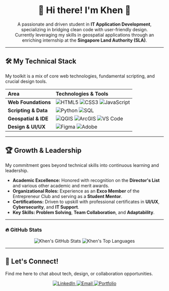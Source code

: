<h1 align="center">🌟 Hi there! I'm Khen 👋</h1>

<p align="center">
  A passionate and driven student in <b>IT Application Development</b>, specializing in bridging clean code with user-friendly design.
  <br>
  Currently leveraging my skills in geospatial applications through an enriching internship at the <b>Singapore Land Authority (SLA)</b>.
</p>

---

## 🛠️ My Technical Stack

My toolkit is a mix of core web technologies, fundamental scripting, and crucial design tools.

| Area | Technologies & Tools |
| :--- | :--- |
| **Web Foundations** | <img alt="HTML5" src="https://img.shields.io/badge/HTML5-E34F26?style=flat-square&logo=html5&logoColor=white"/> <img alt="CSS3" src="https://img.shields.io/badge/CSS3-1572B6?style=flat-square&logo=css3&logoColor=white"/> <img alt="JavaScript" src="https://img.shields.io/badge/JavaScript-F7DF1E?style=flat-square&logo=javascript&logoColor=black"/> |
| **Scripting & Data** | <img alt="Python" src="https://img.shields.io/badge/Python-3776AB?style=flat-square&logo=python&logoColor=white"/> <img alt="SQL" src="https://img.shields.io/badge/SQL-4479A1?style=flat-square&logo=sqlite&logoColor=white"/> |
| **Geospatial & IDE** | <img alt="QGIS" src="https://img.shields.io/badge/QGIS-58A437?style=flat-square&logo=qgis&logoColor=white"/> <img alt="ArcGIS" src="https://img.shields.io/badge/ArcGIS-4A5972?style=flat-square&logo=arcgis&logoColor=white"/> <img alt="VS Code" src="https://img.shields.io/badge/VS%20Code-007ACC?style=flat-square&logo=visual-studio-code&logoColor=white"/> |
| **Design & UI/UX** | <img alt="Figma" src="https://img.shields.io/badge/Figma-F24E1E?style=flat-square&logo=figma&logoColor=white"/> <img alt="Adobe" src="https://img.shields.io/badge/Adobe%20Creative%20Suite-FF0000?style=flat-square&logo=adobe&logoColor=white"/> |

---

## 🏆 Growth & Leadership

My commitment goes beyond technical skills into continuous learning and leadership.

* **Academic Excellence:** Honored with recognition on the **Director's List** and various other academic and merit awards.
* **Organizational Roles:** Experience as an **Exco Member** of the Entrepreneur Club and serving as a **Student Mentor**.
* **Certifications:** Driven to upskill with professional certificates in **UI/UX**, **Cybersecurity**, and **IT Support**.
* **Key Skills:** **Problem Solving**, **Team Collaboration**, and **Adaptability**.

---


### 🔥 GitHub Stats

<p align="center">
  <img src="https://github-readme-stats.vercel.app/api?username=KnblitZ&show_icons=true&theme=midnight-purple&hide_border=true&count_private=true" alt="Khen's GitHub Stats" />
  <img src="https://github-readme-stats.vercel.app/api/top-langs/?username=Knblitz&layout=compact&theme=midnight-purple&hide_border=true" alt="Khen's Top Languages" />
</p>

---

## 🔗 Let's Connect!

Find me here to chat about tech, design, or collaboration opportunities.

<p align="center">
  <a href="**[LINK TO YOUR LINKEDIN PROFILE]**">
    <img src="https://img.shields.io/badge/LinkedIn-0077B5?style=for-the-badge&logo=linkedin&logoColor=white" alt="LinkedIn">
  </a>
  <a href="mailto:**[YOUR EMAIL ADDRESS]**">
    <img src="https://img.shields.io/badge/Email-D14836?style=for-the-badge&logo=gmail&logoColor=white" alt="Email">
  </a>
  <a href="**[LINK TO YOUR PORTFOLIO HOME PAGE]**">
    <img src="https://img.shields.io/badge/Portfolio-FF5722?style=for-the-badge&logo=adobe&logoColor=white" alt="Portfolio">
  </a>
</p>

